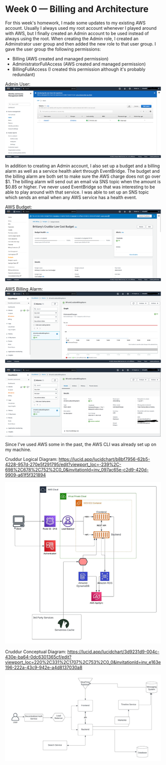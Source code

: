 # Week 0 — Billing and Architecture

For this week's homework, I made some updates to my existing AWS account. Usually I always used my root account whenever I played around with AWS, but I finally created an Admin account to be used instead of always using the root. When creating the Admin role, I created an Adminstrator user group and then added the new role to that user group. I gave the user group the following permissions:
- Billing (AWS created and managed permission)
- AdministratorFullAccess (AWS created and managed permission)
- BillingFullAccess (I created this permission although it's probably redundant)

Admin User:
![B. Frank Admin User](screenshots/week0/BFrankAdminUser.png)

In addition to creating an Admin account, I also set up a budget and a billing alarm as well as a service health alert through EventBridge. The budget and the billing alarm are both set to make sure the AWS charge does not go over $1. The billing alarm will send out an email via SNS topic when the amount is $0.85 or higher. I've never used EventBridge so that was interesting to be able to play around with that service. I was able to set up an SNS topic which sends an email when any AWS service has a health event.

AWS Budget:
![B. Frank AWS Budget](screenshots/week0/BFrankBudget.png)

AWS Billing Alarm:
![B. Frank AWS Billing Alarm](screenshots/week0/BFrankBillingAlarm.png)

![B. Frank AWS Billing Alarm Details](screenshots/week0/BFrankBillingAlarmDetails.png)

Since I've used AWS some in the past, the AWS CLI was already set up on my machine.

Cruddur Logical Diagram:
https://lucid.app/lucidchart/b8bf7956-62b5-4228-957d-270e5f291795/edit?viewport_loc=-239%2C-698%2C678%2C752%2C0_0&invitationId=inv_097ac65e-c2d9-420d-9909-a61f5f321894

![Cruddur Logical Diagram](screenshots/week0/Cruddur%20Logical%20Diagram.jpeg)

Cruddur Conceptual Diagram:
https://lucid.app/lucidchart/3d9231d9-004c-430e-ba64-0dc6301365cf/edit?viewport_loc=220%2C331%2C1707%2C753%2C0_0&invitationId=inv_e163e196-222a-43c9-942e-a4d8137030a8

![Cruddur Conceptual Diagram](screenshots/week0/Cruddur%20Conceptual%20Diagram.jpeg)
